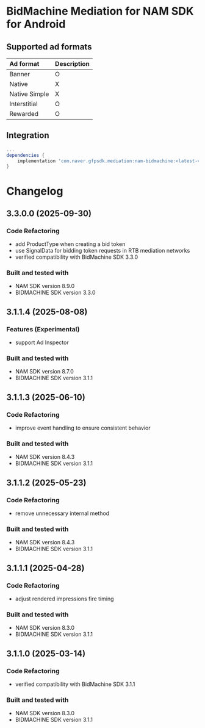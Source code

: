 # BidMachine Mediation for NAM SDK for Android

## Supported ad formats

| Ad format     | Description |
|:--------------|:------------|
| Banner        | O           |
| Native        | X           |
| Native Simple | X           |
| Interstitial  | O           |
| Rewarded      | O           |

## Integration

```gradle
...
dependencies {
    implementation 'com.naver.gfpsdk.mediation:nam-bidmachine:<latest-version>'  
}
```

# Changelog
## 3.3.0.0 (2025-09-30)
### Code Refactoring
* add ProductType when creating a bid token
* use SignalData for bidding token requests in RTB mediation networks
* verified compatibility with BidMachine SDK 3.3.0

### Built and tested with
- NAM SDK version 8.9.0
- BIDMACHINE SDK version 3.3.0

## 3.1.1.4 (2025-08-08)

### Features (Experimental)
* support Ad Inspector

### Built and tested with
- NAM SDK version 8.7.0
- BIDMACHINE SDK version 3.1.1

## 3.1.1.3 (2025-06-10)


### Code Refactoring

* improve event handling to ensure consistent behavior

### Built and tested with
- NAM SDK version 8.4.3
- BIDMACHINE SDK version 3.1.1

## 3.1.1.2 (2025-05-23)
### Code Refactoring
* remove unnecessary internal method

### Built and tested with
- NAM SDK version 8.4.3
- BIDMACHINE SDK version 3.1.1

## 3.1.1.1 (2025-04-28)
### Code Refactoring
* adjust rendered impressions fire timing

### Built and tested with
- NAM SDK version 8.3.0
- BIDMACHINE SDK version 3.1.1

## 3.1.1.0 (2025-03-14)

### Code Refactoring

* verified compatibility with BidMachine SDK 3.1.1

### Built and tested with
- NAM SDK version 8.3.0
- BIDMACHINE SDK version 3.1.1

